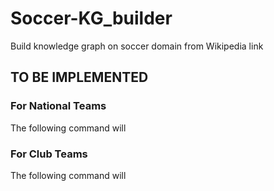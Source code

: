 # Soccer-KG_builder
Build knowledge graph on soccer domain from Wikipedia link

## TO BE IMPLEMENTED
### For National Teams
The following command will

### For Club Teams
The following command will